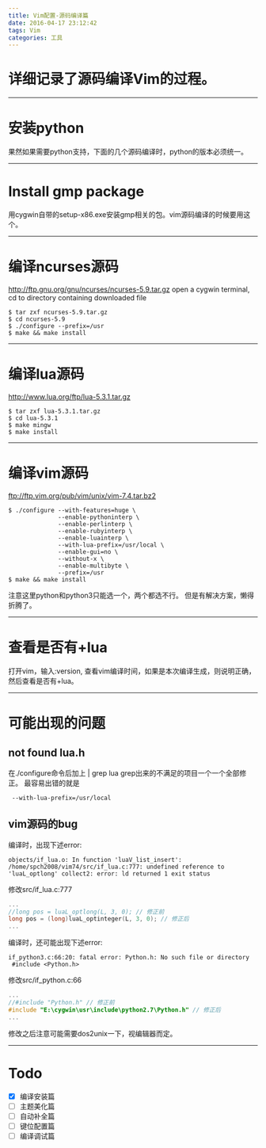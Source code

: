 ```yaml
---
title: Vim配置-源码编译篇
date: 2016-04-17 23:12:42
tags: Vim
categories: 工具
---
```


# 详细记录了源码编译Vim的过程。

------

# 安装python

果然如果需要python支持，下面的几个源码编译时，python的版本必须统一。

------

# Install gmp package

用cygwin自带的setup-x86.exe安装gmp相关的包。vim源码编译的时候要用这个。

------

# 编译ncurses源码

http://ftp.gnu.org/gnu/ncurses/ncurses-5.9.tar.gz
open a cygwin terminal,
cd to directory containing downloaded file
```shell
$ tar zxf ncurses-5.9.tar.gz
$ cd ncurses-5.9
$ ./configure --prefix=/usr
$ make && make install
```

------

# 编译lua源码

http://www.lua.org/ftp/lua-5.3.1.tar.gz
```shell
$ tar zxf lua-5.3.1.tar.gz
$ cd lua-5.3.1
$ make mingw
$ make install
```

------

# 编译vim源码

ftp://ftp.vim.org/pub/vim/unix/vim-7.4.tar.bz2
```shell
$ ./configure --with-features=huge \
              --enable-pythoninterp \
              --enable-perlinterp \
              --enable-rubyinterp \
              --enable-luainterp \
              --with-lua-prefix=/usr/local \
              --enable-gui=no \
              --without-x \
              --enable-multibyte \
              --prefix=/usr
$ make && make install
```
注意这里python和python3只能选一个，两个都选不行。
但是有解决方案，懒得折腾了。

------

# 查看是否有+lua

打开vim，输入:version, 查看vim编译时间，如果是本次编译生成，则说明正确，然后查看是否有+lua。

------

# 可能出现的问题

## not found lua.h
在./configure命令后加上 | grep lua grep出来的不满足的项目一个一个全部修正。
最容易出错的就是

     --with-lua-prefix=/usr/local

## vim源码的bug
编译时，出现下述error:
```shell
objects/if_lua.o: In function 'luaV_list_insert':
/home/spch2008/vim74/src/if_lua.c:777: undefined reference to 'luaL_optlong' collect2: error: ld returned 1 exit status
```
修改src/if_lua.c:777
```c
...
//long pos = luaL_optlong(L, 3, 0); // 修正前
long pos = (long)luaL_optinteger(L, 3, 0); // 修正后
...
```

编译时，还可能出现下述error:
```shell
if_python3.c:66:20: fatal error: Python.h: No such file or directory
 #include <Python.h>
```
修改src/if_python.c:66
```c
...
//#include "Python.h" // 修正前
#include "E:\cygwin\usr\include\python2.7\Python.h" // 修正后
...
```
修改之后注意可能需要dos2unix一下，视编辑器而定。

---

# Todo
- [x] 编译安装篇
- [ ] 主题美化篇
- [ ] 自动补全篇
- [ ] 键位配置篇
- [ ] 编译调试篇
